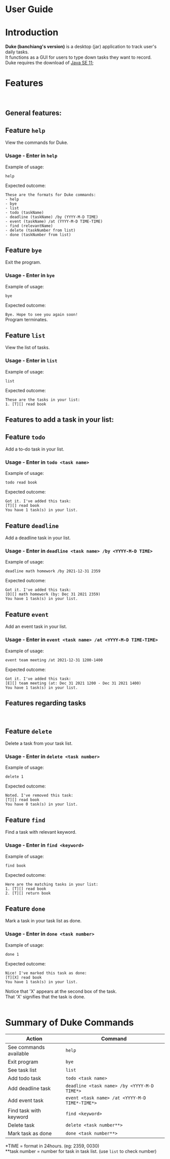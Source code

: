 # User Guide

# Introduction
**Duke (banchiang's version)** is a desktop (jar) application to track user's daily tasks. <br>
It functions as a GUI for users to type down tasks they want to record. <br>
Duke requires the download of [Java SE 11](https://www.oracle.com/java/technologies/javase-jdk11-downloads.html);

# Features 
<br>

## General features:


## Feature `help`
View the commands for Duke.

### Usage - Enter in `help`

Example of usage:

`help`

Expected outcome:

`These are the formats for Duke commands:` <br>
`- help` <br>
`- bye` <br>
`- list` <br>
`- todo (taskName)` <br>
`- deadline (taskName) /by (YYYY-M-D TIME)` <br>
`- event (taskName) /at (YYYY-M-D TIME-TIME)` <br>
`- find (relevantName)` <br>
`- delete (taskNumber from list)` <br>
`- done (taskNumber from list)` <br>

## Feature `bye`
Exit the program.

### Usage - Enter in `bye`

Example of usage:

`bye`

Expected outcome:

`Bye. Hope to see you again soon!`<br>
Program terminates.

## Feature `list` 
View the list of tasks.

### Usage - Enter in `list` 

Example of usage: 

`list`

Expected outcome:

`These are the tasks in your list:`<br>
`1. [T][] read book`
<br>

## Features to add a task in your list:

## Feature `todo`
Add a to-do task in your list.

### Usage - Enter in `todo <task name>`

Example of usage:

`todo read book`

Expected outcome:

`Got it. I've added this task:`<br>
`[T][] read book` <br>
`You have 1 task(s) in your list.` 

## Feature `deadline`
Add a deadline task in your list.

### Usage - Enter in `deadline <task name> /by <YYYY-M-D TIME>`

Example of usage:

`deadline math homework /by 2021-12-31 2359`

Expected outcome:

`Got it. I've added this task:`<br>
`[D][] math homework (by: Dec 31 2021 2359)` <br>
`You have 1 task(s) in your list.`

## Feature `event`
Add an event task in your list.

### Usage - Enter in `event <task name> /at <YYYY-M-D TIME-TIME>`

Example of usage:

`event team meeting /at 2021-12-31 1200-1400`

Expected outcome:

`Got it. I've added this task:`<br>
`[E][] team meeting (at: Dec 31 2021 1200 - Dec 31 2021 1400)` <br>
`You have 1 task(s) in your list.`

## Features regarding tasks
<br>

## Feature `delete`
Delete a task from your task list.

### Usage - Enter in `delete <task number>`

Example of usage:

`delete 1`

Expected outcome:

`Noted. I've removed this task:`<br>
`[T][] read book` <br>
`You have 0 task(s) in your list.`

## Feature `find`
Find a task with relevant keyword.

### Usage - Enter in `find <keyword>`

Example of usage:

`find book`

Expected outcome:

`Here are the matching tasks in your list:`<br>
`1. [T][] read book` <br>
`2. [T][] return book`

## Feature `done`
Mark a task in your task list as done.

### Usage - Enter in `done <task number>`

Example of usage:

`done 1`

Expected outcome:

`Nice! I've marked this task as done:`<br>
`[T][X] read book` <br>
`You have 1 task(s) in your list.` <br>

Notice that 'X' appears at the second box of the task. <br>
That 'X' signifies that the task is done. <br>
<br>

# Summary of Duke Commands

Action | Command
------ | --------
See commands available | `help`
Exit program | `bye`
See task list | `list`
Add todo task | `todo <task name>`
Add deadline task | `deadline <task name> /by <YYYY-M-D TIME*>`
Add event task | `event <task name> /at <YYYY-M-D TIME*-TIME*>`
Find task with keyword | `find <keyword>`
Delete task | `delete <task number**>`
Mark task as done | `done <task number**>`

*TIME = format in 24hours. (eg: 2359, 0030) <br>
**task number = number for task in task list. (use `list` to check number) 

